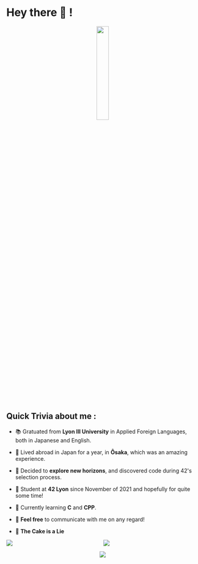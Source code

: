 # Hey there 🌅 !

<p align="center">
	<img align="center"
	     src="https://user-images.githubusercontent.com/10260230/93533501-53aa0d80-f943-11ea-90d1-e6e70eca2e29.gif" height="25%" width="25%"/>
</p>


## Quick Trivia about me :

- 📚 Gratuated from **Lyon III University** in Applied Foreign Languages, both in Japanese and English.
- 🏮 Lived abroad in Japan for a year, in **Ôsaka**, which was an amazing experience.
- 💭 Decided to **explore new horizons**, and discovered code during 42's selection process.
- 🔭 Student at  **42 Lyon** since November of 2021 and hopefully for quite some time!
- 🌱 Currently learning **C** and **CPP**.
- 💬 **Feel free** to communicate with me on any regard!

- 🎂 **The Cake is a Lie**


<div align="center">
<img src='https://github-readme-stats.vercel.app/api?username=keshavsingh4522&show_icons=true&theme=tokyonight&count_private=true&line_height=40'  align="left" />
<img src='https://github-readme-stats.vercel.app/api/top-langs/?username=keshavsingh4522&theme=tokyonight&hide_langs_below=4' />
</div>

 
<p align="center">
	<img align="center"
	src="https://komarev.com/ghpvc/?username=Dieau" />
</p>
